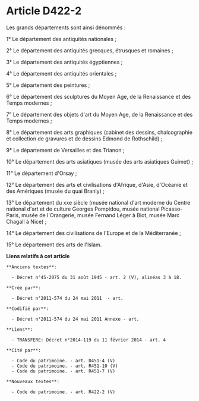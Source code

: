 # Article D422-2

Les grands départements sont ainsi dénommés :

1° Le département des antiquités nationales ;

2° Le département des antiquités grecques, étrusques et romaines ;

3° Le département des antiquités égyptiennes ;

4° Le département des antiquités orientales ;

5° Le département des peintures ;

6° Le département des sculptures du Moyen Age, de la Renaissance et des Temps modernes ;

7° Le département des objets d'art du Moyen Age, de la Renaissance et des Temps modernes ;

8° Le département des arts graphiques (cabinet des dessins, chalcographie et collection de gravures et de dessins Edmond de
Rothschild) ;

9° Le département de Versailles et des Trianon ;

10° Le département des arts asiatiques (musée des arts asiatiques Guimet) ;

11° Le département d'Orsay ;

12° Le département des arts et civilisations d'Afrique, d'Asie, d'Océanie et des Amériques (musée du quai Branly) ;

13° Le département du xxe siècle (musée national d'art moderne du Centre national d'art et de culture Georges Pompidou, musée
national Picasso-Paris, musée de l'Orangerie, musée Fernand Léger à Biot, musée Marc Chagall à Nice) ;

14° Le département des civilisations de l'Europe et de la Méditerranée ;

15° Le département des arts de l'Islam.

**Liens relatifs à cet article**

	**Anciens textes**:

	  - Décret n°45-2075 du 31 août 1945 - art. 2 (V), alinéas 3 à 18.

	**Créé par**:

	  - Décret n°2011-574 du 24 mai 2011  - art.

	**Codifié par**:

	  - Décret n°2011-574 du 24 mai 2011 Annexe - art.

	**Liens**:

	  - TRANSFERE: Décret n°2014-119 du 11 février 2014 - art. 4

	**Cité par**:

	  - Code du patrimoine. - art. D451-4 (V)
	  - Code du patrimoine. - art. R451-10 (V)
	  - Code du patrimoine. - art. R451-7 (V)

	**Nouveaux textes**:

	  - Code du patrimoine. - art. R422-2 (V)

